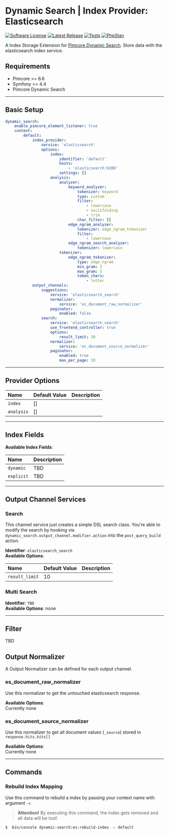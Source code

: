 # Dynamic Search | Index Provider: Elasticsearch

[![Software License](https://img.shields.io/badge/license-GPLv3-brightgreen.svg?style=flat-square)](LICENSE.md)
[![Latest Release](https://img.shields.io/packagist/v/dachcom-digital/dynamic-search-index-provider-elasticsearch.svg?style=flat-square)](https://packagist.org/packages/dachcom-digital/dynamic-search-index-provider-elasticsearch)
[![Tests](https://img.shields.io/github/workflow/status/dachcom-digital/pimcore-dynamic-search-index-provider-elasticsearch/Codeception?style=flat-square&logo=github&label=codeception)](https://github.com/dachcom-digital/pimcore-dynamic-search-index-provider-elasticsearch/actions?query=workflow%3A%22Codeception%22)
[![PhpStan](https://img.shields.io/github/workflow/status/dachcom-digital/pimcore-dynamic-search-index-provider-elasticsearch/PHP%20Stan?style=flat-square&logo=github&label=phpstan%20level%202)](https://github.com/dachcom-digital/pimcore-dynamic-search-index-provider-elasticsearch/actions?query=workflow%3A%22PHP%20Stan%22)

A Index Storage Extension for [Pimcore Dynamic Search](https://github.com/dachcom-digital/pimcore-dynamic-search). Store data with the elasticsearch index service.

## Requirements
- Pimcore >= 6.6
- Symfony >= 4.4
- Pimcore Dynamic Search

***

## Basic Setup

```yaml
dynamic_search:
    enable_pimcore_element_listener: true
    context:
        default:
            index_provider:
                service: 'elasticsearch'
                options:
                    index:
                        identifier: 'default'
                        hosts:
                            - 'elasticsearch:9200'
                        settings: []
                    analysis:
                        analyzer:
                            keyword_analyzer:
                                tokenizer: keyword
                                type: custom
                                filter:
                                    - lowercase
                                    - asciifolding
                                    - trim
                                char_filter: []
                            edge_ngram_analyzer:
                                tokenizer: edge_ngram_tokenizer
                                filter:
                                    - lowercase
                            edge_ngram_search_analyzer:
                                tokenizer: lowercase
                        tokenizer:
                            edge_ngram_tokenizer:
                                type: edge_ngram
                                min_gram: 2
                                max_gram: 5
                                token_chars:
                                    - letter
            output_channels:
                suggestions:
                    service: 'elasticsearch_search'
                    normalizer:
                        service: 'es_document_raw_normalizer'
                    paginator:
                        enabled: false
                search:
                    service: 'elasticsearch_search'
                    use_frontend_controller: true
                    options:
                        result_limit: 10
                    normalizer:
                        service: 'es_document_source_normalizer'
                    paginator:
                        enabled: true
                        max_per_page: 10
```

***

## Provider Options

| Name                                 | Default Value          | Description |
|:-------------------------------------|:-----------------------|:------------|
|`index`                               | []                     |             |
|`analysis`                            | []                     |             |

***

## Index Fields
**Available Index Fields**:   

| Name              | Description |
|:------------------|:------------|
|`dynamic`           | TBD |
|`explicit`          | TBD |

***

## Output Channel Services

### Search
This channel service just creates a simple DSL search class.
You're able to modify the search by hooking via `dynamic_search.output_channel.modifier.action` into the `post_query_build` action.

**Identifier**: `elasticsearch_search`   
**Available Options**:   

| Name                             | Default Value | Description |
|:---------------------------------|:--------------|:------------|
|`result_limit`                    | 10            |             |

### Multi Search
**Identifier**: `TBD`   
**Available Options**: none

***

## Filter
TBD

## Output Normalizer
A Output Normalizer can be defined for each output channel.

### es_document_raw_normalizer
Use this normalizer to get the untouched elasticsearch response.

**Available Options**:   
Currently none

### es_document_source_normalizer
Use this normalizer to get all document values (`_source`) stored in `response.hits.hits[]`

**Available Options**:   
Currently none

***

## Commands

### Rebuild Index Mapping
Use this command to rebuild a index by passing your context name with argument `-c`

> **Attention!** By executing this command, the index gets removed and all data will be lost! 

```bash
$  bin/console dynamic-search:es:rebuild-index -c default
```